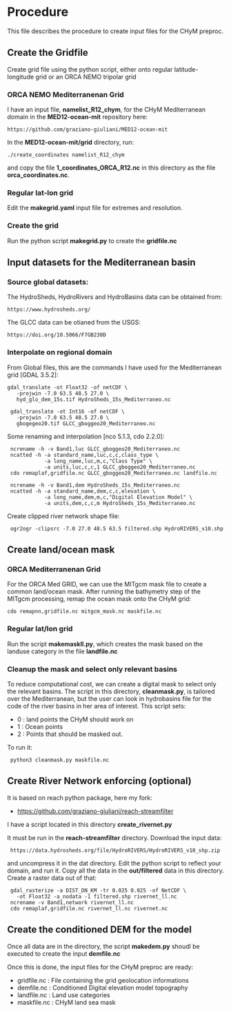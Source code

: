 # Procedure

This file describes the procedure to create input files for the CHyM preproc.

## Create the Gridfile

Create grid file using the python script, either onto regular
latitude-longitude grid or an ORCA NEMO tripolar grid

### ORCA NEMO Mediterranenan Grid

I have an input file, **namelist_R12_chym**, for the CHyM Mediterranean
domain in the **MED12-ocean-mit** repository here:

    https://github.com/graziano-giuliani/MED12-ocean-mit

In the **MED12-ocean-mit/grid** directory, run:

    ./create_coordinates namelist_R12_chym

and copy the file **1_coordinates_ORCA_R12.nc** in this directory as the file
**orca_coordinates.nc**.

### Regular lat-lon grid

Edit the **makegrid.yaml** input file for extremes and resolution.

### Create the grid

Run the python script **makegrid.py** to create the **gridfile.nc**

## Input datasets for the Mediterranean basin

### Source global datasets:

The HydroSheds, HydroRivers and HydroBasins data can be obtained from:

    https://www.hydrosheds.org/

The GLCC data can be otianed from the USGS:

    https://doi.org/10.5066/F7GB230D

### Interpolate on regional domain

From Global files, this are the commands I have used for the Mediterranean
grid [GDAL 3.5.2]:

    gdal_translate -ot Float32 -of netCDF \
       -projwin -7.0 63.5 48.5 27.0 \
       hyd_glo_dem_15s.tif HydroSheds_15s_Mediterraneo.nc

     gdal_translate -ot Int16 -of netCDF \
       -projwin -7.0 63.5 48.5 27.0 \
       gbogegeo20.tif GLCC_gboggeo20_Mediterraneo.nc

Some renaming and interpolation [nco 5.1.3, cdo 2.2.0]:

     ncrename -h -v Band1,luc GLCC_gboggeo20_Mediterraneo.nc
     ncatted -h -a standard_name,luc,c,c,class_type \
                -a long_name,luc,m,c,"Class Type" \
                -a units,luc,c,c,1 GLCC_gboggeo20_Mediterraneo.nc
     cdo remaplaf,gridfile.nc GLCC_gboggeo20_Mediterraneo.nc landfile.nc

     ncrename -h -v Band1,dem HydroSheds_15s_Mediterraneo.nc
     ncatted -h -a standard_name,dem,c,c,elevation \
                -a long_name,dem,m,c,"Digital Elevation Model" \
                -a units,dem,c,c,m HydroSheds_15s_Mediterraneo.nc

Create clipped river network shape file:

     ogr2ogr -clipsrc -7.0 27.0 48.5 63.5 filtered.shp HydroRIVERS_v10.shp 

## Create land/ocean mask

### ORCA Mediterranenan Grid

For the ORCA Med GRID, we can use the MITgcm mask file to create a common
land/ocean mask. After running the bathymetry step of the MITgcm processing,
remap the ocean mask onto the CHyM grid:

    cdo remapnn,gridfile.nc mitgcm_mask.nc maskfile.nc

### Regular lat/lon grid

Run the script **makemaskll.py**, which creates the mask based on the
landuse category in the file **landfile.nc**

### Cleanup the mask and select only relevant basins

To reduce computational cost, we can create a digital mask to select only
the relevant basins. The script in this directory, **cleanmask.py**, is tailored over the Mediterranean, but the user can look in hydrobasins file for the code
of the river basins in her area of interest. This script sets:

 * 0 : land points the CHyM should work on
 * 1 : Ocean points
 * 2 : Points that should be masked out.

To run it:

     python3 cleanmask.py maskfile.nc

## Create River Network enforcing (optional)

It is based on reach python package, here my fork:

  * https://github.com/graziano-giuliani/reach-streamfilter

I have a script located in this directory **create_rivernet.py**

It must be run in the **reach-streamfilter** directory. Download the input
data:

     https://data.hydrosheds.org/file/HydroRIVERS/HydroRIVERS_v10_shp.zip

and uncompress it in the dat directory. Edit the python script to reflect
your domain, and run it. Copy all the data in the **out/filtered** data in
this directory. Create a raster data out of that:
   
     gdal_rasterize -a DIST_DN_KM -tr 0.025 0.025 -of NetCDF \
       -ot Float32 -a_nodata -1 filtered.shp rivernet_ll.nc
     ncrename -v Band1,network rivernet_ll.nc
     cdo remaplaf,gridfile.nc rivernet_ll.nc rivernet.nc

## Create the conditioned DEM for the model

Once all data are in the directory, the script **makedem.py** shoudl be
executed to create the input **demfile.nc**

Once this is done, the input files for the CHyM preproc are ready:

  * gridfile.nc : File containing the grid geolocation informations
  * demfile.nc : Conditioned Digital elevation model topography
  * landfile.nc : Land use categories
  * maskfile.nc : CHyM land sea mask

